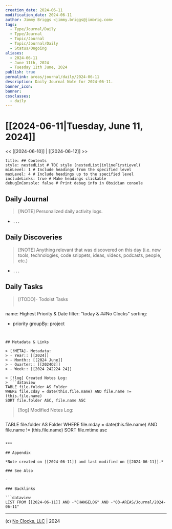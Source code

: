 ```yaml
---
creation_date: 2024-06-11
modification_date: 2024-06-11
author: Jimmy Briggs <jimmy.briggs@jimbrig.com>
tags:
  - Type/Journal/Daily
  - Type/Journal
  - Topic/Journal
  - Topic/Journal/Daily
  - Status/Ongoing
aliases:
  - 2024-06-11
  - June 11th, 2024
  - Tuesday 11th June, 2024
publish: true
permalink: areas/journal/daily/2024-06-11
description: Daily Journal Note for 2024-06-11.
banner_icon:
banner:
cssclasses:
  - daily
---
```



# [[2024-06-11|Tuesday, June 11, 2024]]

<< [[2024-06-10]] | [[2024-06-12]] >>

```table-of-contents
title: ## Contents 
style: nestedList # TOC style (nestedList|inlineFirstLevel)
minLevel: 1 # Include headings from the specified level
maxLevel: 4 # Include headings up to the specified level
includeLinks: true # Make headings clickable
debugInConsole: false # Print debug info in Obsidian console
```

## Daily Journal

> [!NOTE] Personalized daily activity logs.

- `...`

## Daily Discoveries

> [!NOTE] Anything relevant that was discovered on this day (i.e. new tools, technologies, code snippets, ideas, videos, podcasts, people, etc.)

- `...`

## Daily Tasks

> [!TODO]- Todoist Tasks
> ```todoist
name: Highest Priority & Date
filter: "today & ##No Clocks"
sorting:
   - priority
groupBy: project
```


## Metadata & Links

> [!META]- Metadata:
> - Year:: [[2024]]
> - Month:: [[2024 June]]
> - Quarter:: [[2024Q2]]
> - Week:: [[2024 242224 24]]

> [!log] Created Notes Log:
> ```dataview
TABLE file.folder AS Folder
WHERE file.cday = date(this.file.name) AND file.name != (this.file.name)
SORT file.folder ASC, file.name ASC
```

> [!log] Modified Notes Log:
> ```dataview
TABLE file.folder AS Folder
WHERE file.mday = date(this.file.name) AND file.name != (this.file.name)
SORT file.mtime asc
```

***

## Appendix

*Note created on [[2024-06-11]] and last modified on [[2024-06-11]].*

### See Also

- 

### Backlinks

```dataview
LIST FROM [[2024-06-11]] AND -"CHANGELOG" AND -"03-AREAS/Journal/2024-06-11"
```

***

(c) [No Clocks, LLC](https://github.com/noclocks) | 2024



